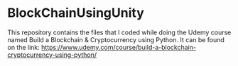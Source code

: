 # BlockChainUsingUnity

This repository contains the files that I coded while doing the Udemy course named Build a Blockchain & Cryptocurrency using Python. It can be found on the link:
https://www.udemy.com/course/build-a-blockchain-cryptocurrency-using-python/
